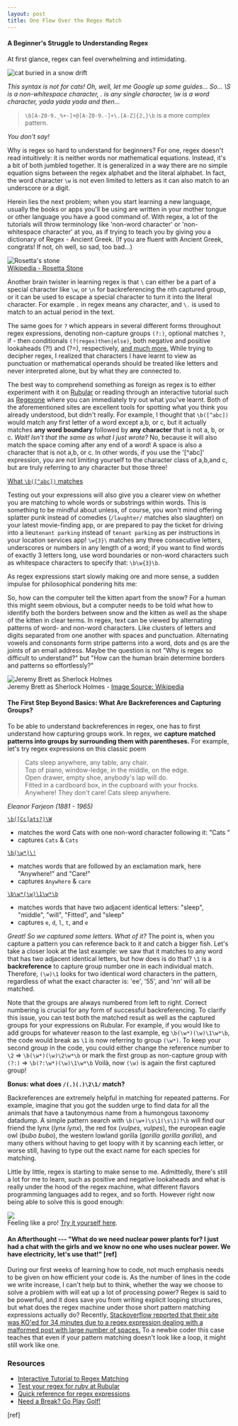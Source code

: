 ```yaml
---
layout: post
title: One Flew Over the Regex Match
---
```


#### A Beginner's Struggle to Understanding Regex

At first glance, regex can feel overwhelming and intimidating.

![cat buried in a snow drift](https://i.chzbgr.com/full/8822440960/h09650A10/)

_This syntax is not for cats! Oh, well, let me Google up some guides..._
_So... \S is a non-whitespace character, . is any single character, \w is a word character, yada yada yada and then..._

> `\b[A-Z0-9._%+-]+@[A-Z0-9.-]+\.[A-Z]{2,}\b` is a more complex pattern.

_You don't say!_


Why is regex so hard to understand for beginners? For one, regex doesn't read intuitively: it is neither words nor mathematical equations. Instead, it's a bit of both jumbled together. It is generalized in a way there are no simple equation signs between the regex alphabet and the literal alphabet. In fact, the word character `\w` is not even limited to letters as it can also match to an underscore or a digit.   

Herein lies the next problem; when you start learning a new language, usually the books or apps you'll be using are written in your mother tongue or other language you have a good command of. With regex, a lot of the tutorials will throw terminology like 'non-word character' or 'non-whitespace character' at you, as if trying to teach you by giving you a dictionary of Regex - Ancient Greek. (If you are fluent with Ancient Greek, congrats! If not, oh well, so sad, too bad...)    

![Rosetta's stone](https://upload.wikimedia.org/wikipedia/commons/thumb/4/46/RosettaStoneAsPartOfOriginalStele.svg/314px-RosettaStoneAsPartOfOriginalStele.svg.png)   
[Wikipedia - Rosetta Stone](https://en.wikipedia.org/wiki/Rosetta_Stone)    



Another brain twister in learning regex is that `\` can either be a part of a special character like `\w`, or `\n` for backreferencing the nth captured group, or it can be used to escape a special character to turn it into the literal character. For example `.` in regex means any character, and `\.` is used to match to an actual period in the text.   


The same goes for `?` which appears in several different forms throughout regex expressions, denoting non-capture groups `(?:)`, optional matches `?`, if - then conditionals `(?(regex)then|else)`, both negative and positive lookaheads (?!) and (?=), respectively, [and much more.](http://www.regular-expressions.info/refquick.html) While trying to decipher regex, I realized that characters I have learnt to view as punctuation or mathematical operands should be treated like letters and never interpreted alone, but by what they are connected to.


The best way to comprehend something as foreign as regex is to either experiment with it on [Rubular](http://rubular.com) or reading through an interactive tutorial such as [Regexone](http://regeone.com) where you can immediately try out what you've learnt. Both of the aforementioned sites are excellent tools for spotting what you think you already understood, but didn't really. For example, I thought that `\b([^abc])` would match any first letter of a word except a,b, or c, but it actually matches __any word boundary__ followed by __any character__ that is not a, b, or c. _Wait! Isn't that the same as what I just wrote?_ No, because it will also match the space coming after any end of a word! A space is also a character that is not a,b, or c. In other words, if you use the '[^abc]' expression, you are not limiting yourself to the character class of a,b,and c, but are truly referring to any character but those three!


[What `\b([^abc])` matches](http://rubular.com/r/c3XenvHA48)


Testing out your expressions will also give you a clearer view on whether you are matching to whole words or substrings within words. This is something to be mindful about unless, of course, you won't mind offering splatter punk instead of comedies (`/laughter/` matches also slaughter) on your latest movie-finding app, or are prepared to pay the ticket for driving into a lieu`tenant parking` instead of `tenant parking` as per instructions in your location services app! `\w{3}\` matches any three consecutive letters, underscores or numbers in any length of a word; if you want to find words of exactly 3 letters long, use word boundaries or non-word characters such as whitespace characters to specify that: `\b\w{3}\b`.


As regex expressions start slowly making ore and more sense, a sudden impulse for philosophical pondering hits me:

So, how can the computer tell the kitten apart from the snow? For a human this might seem obvious, but a computer needs to be told what how to identify both the borders between snow and the kitten as well as the shape of the kitten in clear terms. In regex, text can be viewed by alternating patterns of word- and non-word characters. Like clusters of letters and digits separated from one another with spaces and punctuation. Alternating vowels and consonants form stripe patterns into a word, dots and `@`s are the joints of an email address. Maybe the question is not "Why is regex so difficult to understand?" but "How can the human brain determine borders and patterns so effortlessly?"

![Jeremy Brett as Sherlock Holmes](https://upload.wikimedia.org/wikipedia/en/b/b0/Jeremy_Brett.jpg)  
Jeremy Brett as Sherlock Holmes - [Image Source: Wikipedia](https://en.wikipedia.org/wiki/Jeremy_Brett)


#### The First Step Beyond Basics: What Are Backreferences and Capturing Groups?

To be able to understand backreferences in regex, one has to first understand how capturing groups work. In regex, we __capture matched patterns into groups by surrounding them with parentheses.__ For example, let's try regex expressions on this classic poem

> Cats sleep anywhere, any table, any chair.      
> Top of piano, window-ledge, in the middle, on the edge.     
> Open drawer, empty shoe, anybody's lap will do.     
> Fitted in a cardboard box, in the cupboard with your frocks.    
> Anywhere! They don't care! Cats sleep anywhere.     

_Eleanor Farjeon (1881 - 1965)_  

[`\b([Cc]ats?)\W`](http://rubular.com/r/YCIiaga02K)

 + matches the word Cats with one non-word character following it: "Cats "  
 + captures `Cats` & `Cats`

[`\b(\w*)\!`](http://rubular.com/r/D5g8IF6Tuz)

 + matches words that are followed by an exclamation mark, here "Anywhere!" and "Care!"  
 + captures `Anywhere` & `care`  

[`\b\w*(\w)\1\w*\b`](http://rubular.com/r/aRYbo3HurY)

  + matches words that have two adjacent identical letters: "sleep", "middle", "will", "Fitted", and "sleep"  
  + captures `e`, `d`, `l`, `t`, and `e`  


_Great! So we captured some letters. What of it?_ The point is, when you capture a pattern you can reference back to it and catch a bigger fish. Let's take a closer look at the last example: we saw that it matches to any word that has two adjacent identical letters, but how does is do that? `\1` is a __backreference__ to capture group number one in each individual match. Therefore, `(\w)\1` looks for two identical word characters in the pattern, regardless of what the exact character is: 'ee', '55', and 'nn' will all be matched.  

Note that the groups are always numbered from left to right. Correct numbering is crucial for any form of successful backreferencing. To clarify this issue, you can test both the matched result as well as the captured groups for your expressions on Rubular. For example, if you would like to add groups for whatever reason to the last example, eg `\b(\w*)(\w)\1\w*\b`, the code would break as `\1` is now referring to group `(\w*)`. To keep your second group in the code, you could either change the reference number to `\2` => `\b(\w*)(\w)\2\w*\b` or mark the first group as non-capture group with `(?:)` => `\b(?:\w*)(\w)\1\w*\b` Voilà, now `(\w)` is again the first captured group!   

 __Bonus: what does `/(.)(.)\2\1/` match?__

Backreferences are extremely helpful in matching for repeated patterns. For example, imagine that you got the sudden urge to find data for all the animals that have a tautonymous name from a humongous taxonomy datadump. A simple pattern search with `\b(\w+)\s\1(\s\1)?\b` will find our friend the lynx (_lynx lynx_), the red fox (_vulpes, vulpes_), the european eagle owl (_bubo bubo_), the western lowland gorilla (_gorilla gorilla gorilla_), and many others without having to get loopy with it by scanning each letter, or worse still, having to type out the exact name for each species for matching.

Little by little, regex is starting to make sense to me. Admittedly, there's still a lot for me to learn, such as positive and negative lookaheads and what is really under the hood of the regex machine, what different flavors programming languages add to regex, and so forth. However right now being able to solve this is good enough:

![](http://i.imgur.com/alu7wsS.png)    
Feeling like a pro! [Try it yourself here](http://regexone.com/problem/extracting_url_data?).




#### An Afterthought --- "What do we need nuclear power plants for? I just had a chat with the girls and we know no one who uses nuclear power. We have electricity, let's use that!" [ref]

During our first weeks of learning how to code, not much emphasis needs to be given on how efficient your code is. As the number of lines in the code we write increase, I can't help but to think, whether the way we choose to solve a problem with will eat up a lot of processing power? Regex is said to be powerful, and it does save you from writing explicit looping structures, but what does the regex machine under those short pattern matching expressions actually do? Recently, [Stackoverflow reported that their site was KO'ed for 34 minutes due to a regex expression dealing with a malformed post with large number of spaces.](http://stackstatus.net/post/147710624694/outage-postmortem-july-20-2016)  To a newbie coder this case teaches that even if your pattern matching doesn't look like a loop, it might still work like one.




### Resources

* [Interactive Tutorial to Regex Matching](http://regexone.com/)
* [Test your regex for ruby at Rubular](http://rubular.com/)
* [Quick reference for regex expressions](http://www.regular-expressions.info/refquick.html)
* [Need a Break? Go Play Golf!](http://regex.alf.nu/)

[ref]
